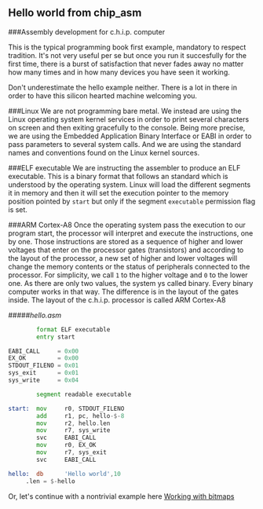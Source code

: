 ## Hello world from chip_asm
###Assembly development for c.h.i.p. computer

This is the typical programming book first example, mandatory to respect tradition. It's not very useful per se but once you run it succesfully for the first time, there is a burst of satisfaction that never fades away no matter how many times and in how many devices you have seen it working.

Don't underestimate the hello example neither. There is a lot in there in order to have this silicon hearted machine welcoming you.

###Linux
We are not programming bare metal. We instead are using the Linux operating system kernel services in order to print several characters on screen and then exiting gracefully to the console. Being more precise, we are using the Embedded Application Binary Interface or EABI in order to pass parameters to several system calls. And we are using the standard names and conventions found on the Linux kernel sources.

###ELF executable
We are instructing the assembler to produce an ELF executable. This is a binary format that follows an standard which is understood by the operating system. Linux will load the different segments it in memory and then it will set the execution pointer to the memory position pointed by `start` but only if the segment `executable` permission flag is set.

###ARM Cortex-A8
Once the operating system pass the execution to our program start, the processor will interpret and execute the instructions, one by one. Those instructions are stored as a sequence of higher and lower voltages that enter on the processor gates (transistors) and according to the layout of the processor, a new set of higher and lower voltages will change the memory contents or the status of peripherals connected to the processor.
For simplicity, we call `1` to the higher voltage and `0` to the lower one. As there are only two values, the system ys called binary. Every binary computer works in that way. The difference is in the layout of the gates inside.
The layout of the c.h.i.p. processor is called ARM Cortex-A8

#####*hello.asm*
```asm
        format ELF executable
        entry start

EABI_CALL     = 0x00
EX_OK         = 0x00
STDOUT_FILENO = 0x01
sys_exit      = 0x01
sys_write     = 0x04

        segment readable executable

start:  mov     r0, STDOUT_FILENO
        add     r1, pc, hello-$-8
        mov     r2, hello.len
        mov     r7, sys_write
        svc     EABI_CALL
        mov     r0, EX_OK
        mov     r7, sys_exit
        svc     EABI_CALL

hello:  db      'Hello world',10
     .len = $-hello
```

Or, let's continue with a nontrivial example here [Working with bitmaps](https://github.com/pelaillo/chip_asm/README.md)

